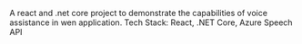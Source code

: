 A react and .net core project to demonstrate the capabilities of voice assistance in wen application.
Tech Stack: React, .NET Core, Azure Speech API
